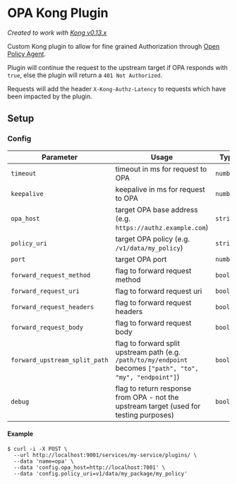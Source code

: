 # OPA Kong Plugin
_Created to work with [Kong v0.13.x](https://docs.konghq.com/0.13.x/)_

Custom Kong plugin to allow for fine grained Authorization through [Open Policy Agent](https://www.openpolicyagent.org/).

Plugin will continue the request to the upstream target if OPA responds with `true`, else the plugin will return a `401 Not Authorized`.

Requests will add the header `X-Kong-Authz-Latency` to requests which have been impacted by the plugin.

## Setup

### Config
|Parameter                    | Usage                                                                                                       | Type    |
|-----------------------------|-------------------------------------------------------------------------------------------------------------|---------|
|`timeout`                    |timeout in ms for request to OPA                                                                             |`number` |
|`keepalive`                  |keepalive in ms for request to OPA                                                                           |`number` |
|`opa_host`                   |target OPA base address (e.g. `https://authz.example.com`)                                                   |`string` |
|`policy_uri`                 |target OPA policy (e.g. `/v1/data/my_policy`)                                                                |`string` |
|`port`                       |target OPA port                                                                                              |`number` |
|`forward_request_method`     |flag to forward request method                                                                               |`boolean`|
|`forward_request_uri`        |flag to forward request uri                                                                                  |`boolean`|
|`forward_request_headers`    |flag to forward request headers                                                                              |`boolean`|
|`forward_request_body`       |flag to forward request body                                                                                 |`boolean`|
|`forward_upstream_split_path`|flag to forward split upstream path (e.g. `/path/to/my/endpoint` becomes `["path", "to", "my", "endpoint"]`) |`boolean`|
|`debug`                      |flag to return response from OPA - not the upstream target (used for testing purposes)                       |`boolean`|

#### Example

```
$ curl -i -X POST \
  --url http://localhost:9001/services/my-service/plugins/ \
  --data 'name=opa' \
  --data 'config.opa_host=http://localhost:7001' \
  --data 'config.policy_uri=v1/data/my_package/my_policy'
```